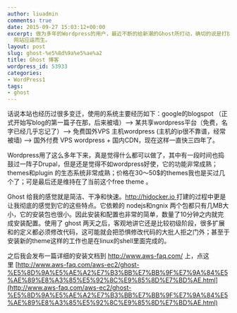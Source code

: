 ```yaml
---
author: liuadmin
comments: true
date: 2015-09-27 15:03:12+00:00
excerpt: 做为多年的Wordpress的用户，最近不断的给新潮的Ghost所打动，确切的说是打扰。在最近终于把了这根草，一切就顺其自然把。http://hidocker.io
  网站应运而生。
layout: post
slug: ghost-%e5%8d%9a%e5%ae%a2
title: Ghost 博客
wordpress_id: 53933
categories:
- WordPress1
tags:
- ghost
---
```


话说本站也经历过很多变迁，使用的系统主要经历如下：google的blogspot （正式开始写blog的第一篇子在那，后来被墙）--> 某共享wordpress平台（免费，名字已经几乎忘记了）--> 免费国外VPS 主机wordpress (主机的ip很不靠谱，经常被墙) --> 国外付费 VPS wordpress + 国内CDN，现在这样一直快三四年了。

Wordpress用了这么多年下来，真是觉得什么都可以做了，其中有一段时间也捣鼓过一阵子Drupal，但是还是觉得不如wordpress好使，它的功能非常成熟；themes和plugin 的生态系统非常成熟；价格在30～50$的themes我也是买过几个了；可是最后还是维持在了当前这个free theme 。

Ghost 给我的感觉就是简洁、干净和快速。[http://hidocker.io ](http://hidocker.io)打建的过程中更是让我彻底的感觉到它的这些特点。它依赖的 nodejs和ngnix 两个包都只有几MB大小，它的安装包也很小。因此安装和配置也非常的简单，数量了10分钟之内就完成安装配置。使用了 ghost 两天之后，客观地讲它还是比较初级阶段，很多扩展和的定义都必须修改代码，这可能就会把恐惧修改代码的大批人拒之门外；甚至于安装新的theme这样的工作也是在linux的shell里面完成的。

之后我会发布一篇详细的安装文档到 http://www.aws-faq.com/ 上，点这里 [http://www.aws-faq.com/aws-ec2/ghost-%E5%8D%9A%E5%AE%A2%E7%B3%BB%E7%BB%9F%E7%9A%84%E5%AE%89%E8%A3%85%E5%92%8C%E9%85%8D%E7%BD%AE.html](http://www.aws-faq.com/aws-ec2/ghost-%E5%8D%9A%E5%AE%A2%E7%B3%BB%E7%BB%9F%E7%9A%84%E5%AE%89%E8%A3%85%E5%92%8C%E9%85%8D%E7%BD%AE.html)

